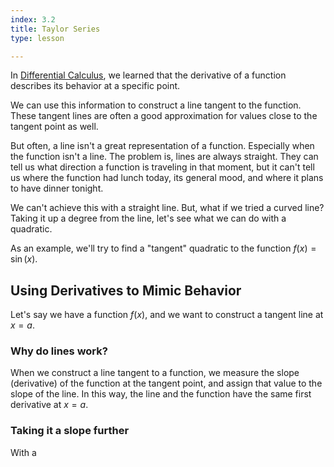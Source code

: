 ```yaml
---
index: 3.2
title: Taylor Series
type: lesson

---
```


In [Differential Calculus](/learn/calculus/differential), we learned that the derivative of a function describes its behavior at a specific point.

We can use this information to construct a line tangent to the function. These tangent lines are often a good approximation for values close to the tangent point as well.

But often, a line isn't a great representation of a function. Especially when the function isn't a line. The problem is, lines are always straight. They can tell us what direction a function is traveling in that moment, but it can't tell us where the function  had lunch today, its general mood, and where it plans to have dinner tonight.

We can't achieve this with a straight line. But, what if we tried a curved line? Taking it up a degree from the line, let's see what we can do with a quadratic.

As an example, we'll try to find a "tangent" quadratic to the  function $f(x) = \sin(x).$

## Using Derivatives to Mimic Behavior

Let's say we have a function $f(x)$, and we want to construct a tangent line at $x=a$.

### Why do lines work?
When we construct a line tangent to a function, we measure the slope (derivative) of the function at the tangent point, and assign that value to the slope of the line. In this way, the line and the function have the same first derivative at $x=a$.
### Taking it a slope further
With a 



<!--stackedit_data:
eyJoaXN0b3J5IjpbLTE0MjMxNzE2NjksNDg3ODU5OTE5LDM2Nj
gzMjA3NCw2ODc5NDY4OTgsMTgyOTk5NTAxLDE4MTI0NjAwMzUs
LTExODY4MTk1MTMsLTE3MTM3NDA1NjEsLTExNzk2NDk3MzcsLT
I3Mjc4NDg5NCwxMTc4ODU4MjEsLTk5NTY5Mjk3MywtMTE3NDEw
MDYzNV19
-->